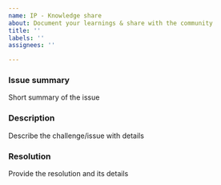 ```yaml
---
name: IP - Knowledge share
about: Document your learnings & share with the community
title: ''
labels: ''
assignees: ''

---
```


### Issue summary
Short summary of the issue

### Description
Describe the challenge/issue with details

### Resolution
Provide the resolution and its details
